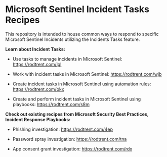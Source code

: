 # Microsoft Sentinel Incident Tasks Recipes

This repository is intended to house common ways to respond to specific Microsoft Sentinel Incidents utilizing the Incidents Tasks feature.



<b>Learn about Incident Tasks:</b>

* Use tasks to manage incidents in Microsoft Sentinel: https://rodtrent.com/lgl

* Work with incident tasks in Microsoft Sentinel: https://rodtrent.com/wjb

* Create incident tasks in Microsoft Sentinel using automation rules: https://rodtrent.com/okx

* Create and perform incident tasks in Microsoft Sentinel using playbooks: https://rodtrent.com/s8m



<b>Check out existing recipes from Microsoft Security Best Practices, Incident Response Playbooks:</b>

* Phishing investigation: https://rodtrent.com/4ep

* Password spray investigation: https://rodtrent.com/tna

* App consent grant investigation: https://rodtrent.com/rdx
